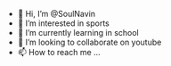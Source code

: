 - 👋 Hi, I’m @SoulNavin
- 👀 I’m interested in sports
- 🌱 I’m currently learning in school
- 💞️ I’m looking to collaborate on youtube
- 📫 How to reach me ...

<!---
SoulNavin/SoulNavin is a ✨ special ✨ repository because its `README.md` (this file) appears on your GitHub profile.
You can click the Preview link to take a look at your changes.
--->
